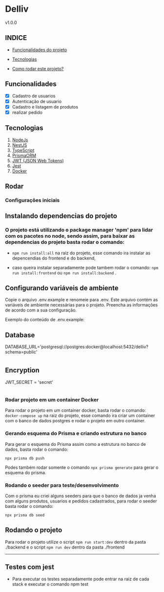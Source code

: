 # Delliv


v1.0.0



## INDICE 

- <a href="#funcionalidades">Funcionalidades do projeto</a>

- <a href="#tecnologias">Tecnologias</a>

- <a href="#rodar">Como rodar este projeto?</a>


## Funcionalidades

- [x] Cadastro de usuarios
- [x] Autenticação de usuario
- [x] Cadastro e listagem de produtos
- [x] realizar pedido

## Tecnologias 
 
1. [NodeJs](https://nodejs.org/en)
2. [NestJS](https://nestjs.com/)
3. [TypeScript](https://www.typescriptlang.org/)
4. [PrismaORM](https://www.prisma.io/)
5. [JWT (JSON Web Tokens)](https://jwt.io/)
6. [Jest](https://jestjs.io/pt-BR/)
7. [Docker](https://www.docker.com)


## Rodar

### Configurações iniciais

## Instalando dependencias do projeto



### O projeto está utilizando o package manager 'npm' para lidar com os pacotes no node, sendo assim, para baixar as dependencias do projeto basta rodar o comando:



- `npm run install:all` na raiz do projeto, esse comando ira instalar as depencendias do frontend e do backend,

- caso queira instalar separadamente pode tambem rodar o comando: `npm run install:frontend`  ou `npm run install:backend` .

## Configurando variáveis de ambiente

Copie o arquivo .env.example e renomeie para .env. Este arquivo contém as variáveis de ambiente necessárias para o projeto. Preencha as informações de acordo com a sua configuração.

Exemplo do conteúdo de .env.example:



## Database
DATABASE_URL='postgresql://postgres:docker@localhost:5432/delliv?schema=public'

#

## Encryption
JWT_SECRET = 'secret'
#


### Rodar projeto em um container Docker

Para rodar o projeto em um container docker, basta rodar o comando: `docker-compose up` na raiz do projeto, esse comando ira criar um container com o banco de dados postgres e rodar o projeto em outro container.


### Gerando esquema do Prisma e criando estrutura no banco

Para gerar o esquema do Prisma assim como a estrutura no banco de dados, basta rodar o comando:

`npx prisma db push`


Podes também rodar somente o comando `npx prisma generate` para gerar o esquema do prisma.

### Rodando o seeder para teste/desenvolvimento

Com o prisma eu criei alguns seeders para que o banco de dados ja venha com alguns produtos, usuarios e pedidos cadastrados, para rodar o seeder basta rodar o comando:

`npx prisma db seed`

## Rodando o projeto

Para rodar o projeto utilize o script `npm run start:dev` dentro da pasta ./backend e o script `npm run dev` dentro da pasta ./frontend

---

## Testes com jest

- Para executar os testes separadamente pode entrar na raiz de cada stack e executar o comando npm test 

 

